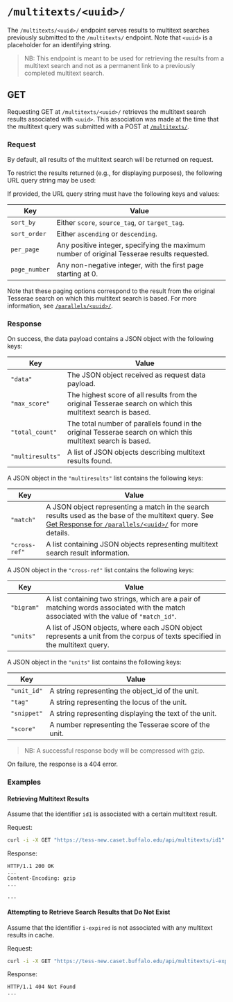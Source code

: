 # `/multitexts/<uuid>/`

The `/multitexts/<uuid>/` endpoint serves results to multitext searches previously submitted to the `/multitexts/` endpoint.  Note that `<uuid>` is a placeholder for an identifying string.

> NB:  This endpoint is meant to be used for retrieving the results from a multitext search and not as a permanent link to a previously completed multitext search.

## GET

Requesting GET at `/multitexts/<uuid>/` retrieves the multitext search results associated with `<uuid>`.  This association was made at the time that the multitext query was submitted with a POST at [`/multitexts/`](multitexts.md).

### Request

By default, all results of the multitext search will be returned on request.

To restrict the results returned (e.g., for displaying purposes), the following URL query string may be used:

If provided, the URL query string must have the following keys and values:

|Key|Value|
|---|---|
|`sort_by`|Either `score`, `source_tag`, or `target_tag`.|
|`sort_order`|Either `ascending` or `descending`.|
|`per_page`|Any positive integer, specifying the maximum number of original Tesserae results requested.|
|`page_number`|Any non-negative integer, with the first page starting at 0.|

Note that these paging options correspond to the result from the original
Tesserae search on which this multitext search is based. For more information,
see [`/parallels/<uuid>/`](parallels-uuid.md).

### Response

On success, the data payload contains a JSON object with the following keys:

|Key|Value|
|---|---|
|`"data"`|The JSON object received as request data payload.|
|`"max_score"`|The highest score of all results from the original Tesserae search on which this multitext search is based.|
|`"total_count"`|The total number of parallels found in the original Tesserae search on which this multitext search is based.|
|`"multiresults"`|A list of JSON objects describing multitext results found.|

A JSON object in the `"multiresults"` list contains the following keys:

|Key|Value|
|---|---|
|`"match"`|A JSON object representing a match in the search results used as the base of the multitext query. See [Get Response for `/parallels/<uuid>/`](parallels-uuid.md#response) for more details.|
|`"cross-ref"`|A list containing JSON objects representing multitext search result information.|

A JSON object in the `"cross-ref"` list contains the following keys:

|Key|Value|
|---|---|
|`"bigram"`|A list containing two strings, which are a pair of matching words associated with the match associated with the value of `"match_id"`.|
|`"units"`|A list of JSON objects, where each JSON object represents a unit from the corpus of texts specified in the multitext query.|

A JSON object in the `"units"` list contains the following keys:

|Key|Value|
|---|---|
|`"unit_id"`|A string representing the object_id of the unit.|
|`"tag"`|A string representing the locus of the unit.|
|`"snippet"`|A string representing displaying the text of the unit.|
|`"score"`|A number representing the Tesserae score of the unit.|

> NB:  A successful response body will be compressed with gzip.

On failure, the response is a 404 error.

### Examples

#### Retrieving Multitext Results

Assume that the identifier `id1` is associated with a certain multitext result.

Request:

```bash
curl -i -X GET "https://tess-new.caset.buffalo.edu/api/multitexts/id1"
```

Response:

```http
HTTP/1.1 200 OK
...
Content-Encoding: gzip
...

...
```

#### Attempting to Retrieve Search Results that Do Not Exist

Assume that the identifier `i-expired` is not associated with any multitext results in cache.

Request:

```bash
curl -i -X GET "https://tess-new.caset.buffalo.edu/api/multitexts/i-expired"
```

Response:

```http
HTTP/1.1 404 Not Found
...
```
